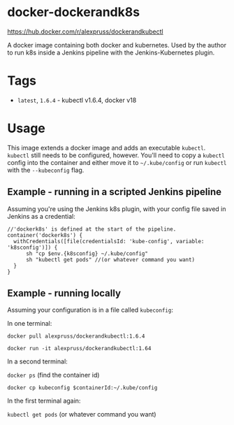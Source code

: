 # docker-dockerandk8s

https://hub.docker.com/r/alexpruss/dockerandkubectl

A docker image containing both docker and kubernetes. Used by the author to run k8s inside a Jenkins pipeline with the Jenkins-Kubernetes plugin.

# Tags

* `latest`, `1.6.4` - kubectl v1.6.4, docker v18

# Usage

This image extends a docker image and adds an executable `kubectl`. `kubectl` still needs to be configured, however. You'll need
to copy a `kubectl` config into the container and either move it to `~/.kube/config` or run `kubectl` with the `--kubeconfig` flag.

## Example - running in a scripted Jenkins pipeline

Assuming you're using the Jenkins k8s plugin, with your config file saved in Jenkins as a credential:

    //'dockerk8s' is defined at the start of the pipeline.
    container('dockerk8s') {
      withCredentials([file(credentialsId: 'kube-config', variable: 'k8sconfig')]) {
          sh "cp $env.{k8sconfig} ~/.kube/config"
          sh "kubectl get pods" //(or whatever command you want)
      }
    }

## Example - running locally

Assuming your configuration is in a file called `kubeconfig`:

In one terminal:

`docker pull alexpruss/dockerandkubectl:1.6.4`

`docker run -it alexpruss/dockerandkubectl:1.64`

In a second terminal:

`docker ps` (find the container id)

`docker cp kubeconfig $containerId:~/.kube/config`

In the first terminal again:

`kubectl get pods` (or whatever command you want)

